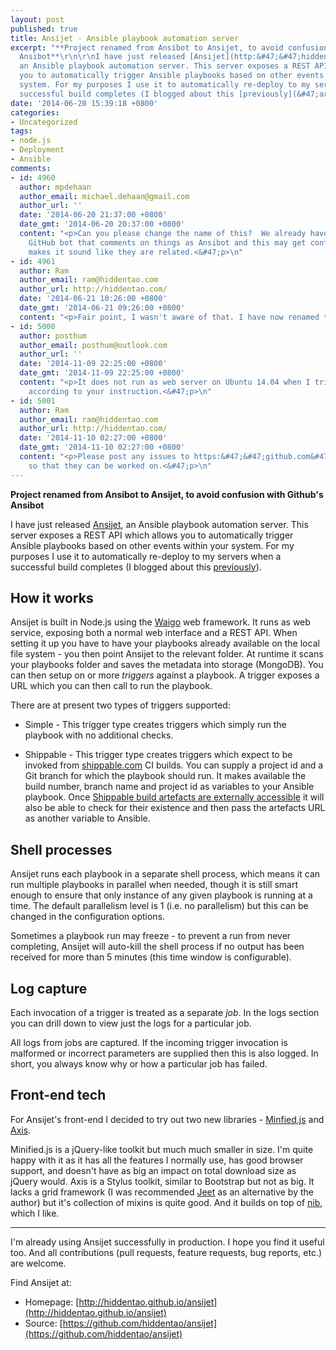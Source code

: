 ```yaml
---
layout: post
published: true
title: Ansijet - Ansible playbook automation server
excerpt: "**Project renamed from Ansibot to Ansijet, to avoid confusion with Github's
  Ansibot**\r\n\r\nI have just released [Ansijet](http:&#47;&#47;hiddentao.github.io&#47;ansijet),
  an Ansible playbook automation server. This server exposes a REST API which allows
  you to automatically trigger Ansible playbooks based on other events within your
  system. For my purposes I use it to automatically re-deploy to my servers when a
  successful build completes (I blogged about this [previously](&#47;archives&#47;2014&#47;06&#47;03&#47;shippable-ansible-docker-loggly-for-awesome-deployments&#47;)).\r\n"
date: '2014-06-20 15:39:18 +0800'
categories:
- Uncategorized
tags:
- node.js
- Deployment
- Ansible
comments:
- id: 4960
  author: mpdehaan
  author_email: michael.dehaan@gmail.com
  author_url: ''
  date: '2014-06-20 21:37:00 +0800'
  date_gmt: '2014-06-20 20:37:00 +0800'
  content: "<p>Can you please change the name of this?  We already have an official
    GitHub bot that comments on things as Ansibot and this may get confusing as it
    makes it sound like they are related.<&#47;p>\n"
- id: 4961
  author: Ram
  author_email: ram@hiddentao.com
  author_url: http://hiddentao.com/
  date: '2014-06-21 10:26:00 +0800'
  date_gmt: '2014-06-21 09:26:00 +0800'
  content: "<p>Fair point, I wasn't aware of that. I have now renamed the project.<&#47;p>\n"
- id: 5000
  author: posthum
  author_email: posthum@outlook.com
  author_url: ''
  date: '2014-11-09 22:25:00 +0800'
  date_gmt: '2014-11-09 22:25:00 +0800'
  content: "<p>It does not run as web server on Ubuntu 14.04 when I tried to install
    according to your instruction.<&#47;p>\n"
- id: 5001
  author: Ram
  author_email: ram@hiddentao.com
  author_url: http://hiddentao.com/
  date: '2014-11-10 02:27:00 +0800'
  date_gmt: '2014-11-10 02:27:00 +0800'
  content: "<p>Please post any issues to https:&#47;&#47;github.com&#47;hiddentao&#47;ansijet&#47;issues
    so that they can be worked on.<&#47;p>\n"
---
```

**Project renamed from Ansibot to Ansijet, to avoid confusion with Github's Ansibot**

I have just released [Ansijet](http://hiddentao.github.io/ansijet), an Ansible playbook automation server. This server exposes a REST API which allows you to automatically trigger Ansible playbooks based on other events within your system. For my purposes I use it to automatically re-deploy to my servers when a successful build completes (I blogged about this [previously](/archives/2014/06/03/shippable-ansible-docker-loggly-for-awesome-deployments/)).  

## How it works

Ansijet is built in Node.js using the [Waigo](http://waigojs.com) web framework. It runs as web service, exposing both a normal web interface and a REST API. When setting it up you have to have your playbooks already available on the local file system - you then point Ansijet to the relevant folder. At runtime it scans your playbooks folder and saves the metadata into storage (MongoDB). You can then setup on or more _triggers_ against a playbook. A trigger exposes a URL which you can then call to run the playbook.

There are at present two types of triggers supported:

* Simple - This trigger type creates triggers which simply run the playbook with no additional checks.

* Shippable - This trigger type creates triggers which expect to be invoked from [shippable.com](https://www.shippable.com) CI builds. You can supply a project id and a Git branch for which the playbook should run. It makes available the build number, branch name and project id as variables to your Ansible playbook. Once [Shippable build artefacts are externally accessible](https://github.com/Shippable/support/issues/205) it will also be able to check for their existence and then pass the artefacts URL as another variable to Ansible.

## Shell processes

Ansijet runs each playbook in a separate shell process, which means it can run multiple playbooks in parallel when needed, though it is still smart enough to ensure that only instance of any given playbook is running at a time. The default parallelism level is 1 (i.e. no parallelism) but this can be changed in the configuration options.

Sometimes a playbook run may freeze - to prevent a run from never completing, Ansijet will auto-kill the shell process if no output has been received for more than 5 minutes (this time window is configurable).

## Log capture

Each invocation of a trigger is treated as a separate _job_. In the logs section you can drill down to view just the logs for a particular job.

All logs from jobs are captured. If the incoming trigger invocation is malformed or incorrect parameters are supplied then this is also logged. In short, you always know why or how a particular job has failed.

## Front-end tech

For Ansijet's front-end I decided to try out two new libraries - [Minfied.js](http://minifiedjs.com/) and [Axis](https://github.com/jenius/axis).

Minified.js is a jQuery-like toolkit but much much smaller in size. I'm quite happy with it as it has all the features I normally use, has good browser support, and doesn't have as big an impact on total download size as jQuery would. Axis is a Stylus toolkit, similar to Bootstrap but not as big. It lacks a grid framework (I was recommended [Jeet](https://github.com/mojotech/jeet) as an alternative by the author) but it's collection of mixins is quite good. And it builds on top of [nib](http://visionmedia.github.io/nib/), which I like.

---

I'm already using Ansijet successfully in production. I hope you find it useful too. And all contributions (pull requests, feature requests, bug reports, etc.) are welcome.

Find Ansijet at:

* Homepage: [http://hiddentao.github.io/ansijet](http://hiddentao.github.io/ansijet)  
* Source: [https://github.com/hiddentao/ansijet](https://github.com/hiddentao/ansijet)